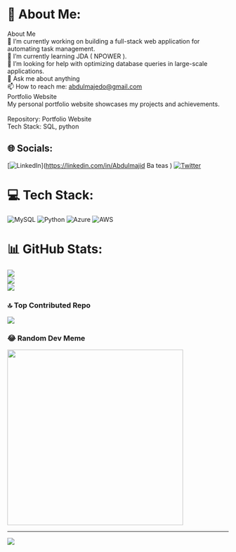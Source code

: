 # 💫 About Me:
About Me<br>🔭 I’m currently working on building a full-stack web application for automating task management.<br>🌱 I’m currently learning JDA ( NPOWER ).<br>🤔 I’m looking for help with optimizing database queries in large-scale applications.<br>💬 Ask me about anything<br>📫 How to reach me: abdulmajedo@gmail.com<br>Portfolio Website<br>My personal portfolio website showcases my projects and achievements.<br><br>Repository: Portfolio Website<br>Tech Stack: SQL, python


## 🌐 Socials:
[![LinkedIn](https://img.shields.io/badge/LinkedIn-%230077B5.svg?logo=linkedin&logoColor=white)](https://linkedin.com/in/Abdulmajid Ba teas ) [![Twitter](https://img.shields.io/badge/Twitter-%231DA1F2.svg?logo=Twitter&logoColor=white)](https://twitter.com/meej880) 

# 💻 Tech Stack:
![MySQL](https://img.shields.io/badge/mysql-%2300f.svg?style=for-the-badge&logo=mysql&logoColor=white) ![Python](https://img.shields.io/badge/python-3670A0?style=for-the-badge&logo=python&logoColor=ffdd54) ![Azure](https://img.shields.io/badge/azure-%230072C6.svg?style=for-the-badge&logo=azure-devops&logoColor=white) ![AWS](https://img.shields.io/badge/AWS-%23FF9900.svg?style=for-the-badge&logo=amazon-aws&logoColor=white)
# 📊 GitHub Stats:
![](https://github-readme-stats.vercel.app/api?username=meej88&theme=dark&hide_border=false&include_all_commits=true&count_private=true)<br/>
![](https://github-readme-streak-stats.herokuapp.com/?user=meej88&theme=dark&hide_border=false)<br/>
![](https://github-readme-stats.vercel.app/api/top-langs/?username=meej88&theme=dark&hide_border=false&include_all_commits=true&count_private=true&layout=compact)

### 🔝 Top Contributed Repo
![](https://github-contributor-stats.vercel.app/api?username=meej88&limit=5&theme=dark&combine_all_yearly_contributions=true)

### 😂 Random Dev Meme
<img src='https://randommeme-five.vercel.app/' style="height: 400px;"/>

---
[![](https://visitcount.itsvg.in/api?id=meej88&icon=0&color=0)](https://visitcount.itsvg.in)

<!-- Proudly created with GPRM ( https://gprm.itsvg.in ) -->
